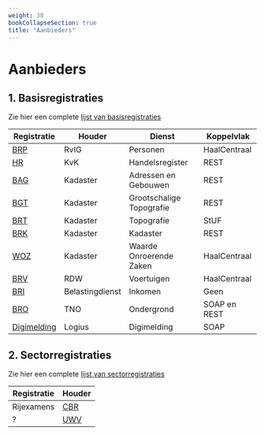 ```yaml
---
weight: 30
bookCollapseSection: true
title: "Aanbieders"
---
```


# Aanbieders 

## 1. Basisregistraties

Zie hier een complete [lijst van basisregistraties](https://www.digitaleoverheid.nl/overzicht-van-alle-onderwerpen/stelsel-van-basisregistraties/10-basisregistraties/)

| Registratie                                                                    | Houder          | Dienst                   | Koppelvlak   | 
|--------------------------------------------------------------------------------|-----------------|--------------------------|--------------|
| [BRP](registraties/brp)                                                     | RvIG            | Personen                 | HaalCentraal |
| [HR](registraties/kvk)                                                      | KvK             | Handelsregister          | REST         |
| [BAG](registraties/bag)                                                     | Kadaster        | Adressen en Gebouwen     | REST         |
| [BGT](registraties/bgt)                                                     | Kadaster        | Grootschalige Topografie | REST         | 
| [BRT](registraties/brt)                                                     | Kadaster        | Topografie               | StUF         |
| [BRK](registraties/brk)                                                     | Kadaster        | Kadaster                 | REST         |
| [WOZ](registraties/woz)                                                     | Kadaster        | Waarde Onroerende Zaken  | HaalCentraal |
| [BRV](registraties/brv)                                                     | RDW             | Voertuigen               | HaalCentraal | 
| [BRI](registraties/bri)                                                     | Belastingdienst | Inkomen                  | Geen         |
| [BRO](registraties/bro)                                                     | TNO             | Ondergrond               | SOAP en REST | 
| [Digimelding](https://www.logius.nl/domeinen/gegevensuitwisseling/digimelding) | Logius          | Digimelding              | SOAP         |  

## 2. Sectorregistraties

Zie hier een complete [lijst van sectorregistraties](https://www.digitaleoverheid.nl/overzicht-van-alle-onderwerpen/stelsel-van-basisregistraties/sectorregistraties/)

| Registratie | Houder                     |                                                                                          
|-------------|----------------------------|
| Rijexamens  | [CBR](registraties/cbr) |      
| ?           | [UWV](registraties/uwv) |      
